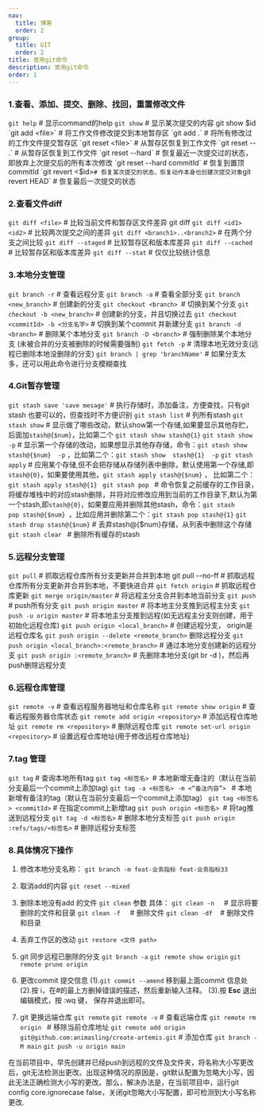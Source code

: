```yaml
---
nav:
  title: 博客
  order: 2
group:
  title: GIT
  order: 2
title: 常用git命令
description: 常用git命令
order: 1
---
```

### 1.查看、添加、提交、删除、找回，重置修改文件
`git help` <command> # 显示command的help
`git show` # 显示某次提交的内容 git show $id
`git add <file>` # 将工作文件修改提交到本地暂存区
`git add .` # 将所有修改过的工作文件提交暂存区
`git reset <file>` # 从暂存区恢复到工作文件
`git reset -- .` # 从暂存区恢复到工作文件
`git reset --hard` # 恢复最近一次提交过的状态，即放弃上次提交后的所有本次修改
`git reset --hard commitId`  # 恢复到置顶commitId
`git revert <$id>` # 恢复某次提交的状态，恢复动作本身也创建次提交对象
`git revert HEAD` # 恢复最后一次提交的状态

### 2.查看文件diff
`git diff <file>` # 比较当前文件和暂存区文件差异 git diff
`git diff <id1><id2>` # 比较两次提交之间的差异
`git diff <branch1>..<branch2>` # 在两个分支之间比较
`git diff --staged` # 比较暂存区和版本库差异
`git diff --cached` # 比较暂存区和版本库差异
`git diff --stat` # 仅仅比较统计信息


### 3.本地分支管理
`git branch -r` # 查看远程分支
`git branch -a` # 查看全部分支
`git branch <new_branch>` # 创建新的分支
`git checkout <branch> `# 切换到某个分支
`git checkout -b <new_branch>` # 创建新的分支，并且切换过去
`git checkout <commitId> -b <分支名字>` # 切换到某个commit 并新建分支
`git branch -d <branch>` # 删除某个本地分支
`git branch -D <branch>` # 强制删除某个本地分支 (未被合并的分支被删除的时候需要强制)
`git fetch -p` # 清理本地无效分支(远程已删除本地没删除的分支)
`git branch | grep 'branchName'`  # 如果分支太多，还可以用此命令进行分支模糊查找


### 4.Git暂存管理
`git stash save 'save mesage'` # 执行存储时，添加备注，方便查找，只有git stash 也要可以的，但查找时不方便识别
`git stash list` # 列所有stash
`git stash show` # 显示做了哪些改动，默认show第一个存储,如果要显示其他存贮，后面加`stash@{$num}`，比如第二个 `git stash show stash@{1}`
`git stash show -p` # 显示第一个存储的改动，如果想显示其他存存储，命令：`git stash show  stash@{$num}  -p` ，比如第二个：`git stash show  stash@{1}  -p`
`git stash apply` # 应用某个存储,但不会把存储从存储列表中删除，默认使用第一个存储,即 `stash@{0}`，如果要使用其他，`git stash apply stash@{$num}` ， 比如第二个：`git stash apply stash@{1} `
`git stash pop ` # 命令恢复之前缓存的工作目录，将缓存堆栈中的对应stash删除，并将对应修改应用到当前的工作目录下,默认为第一个stash,即`stash@{0}`，如果要应用并删除其他stash，命令：`git stash pop stash@{$num} `，比如应用并删除第二个：`git stash pop stash@{1}`
`git stash drop stash@{$num}` # 丢弃stash@{$num}存储，从列表中删除这个存储
`git stash clear ` # 删除所有缓存的stash

### 5.远程分支管理
`git pull` # 抓取远程仓库所有分支更新并合并到本地
git pull --no-ff # 抓取远程仓库所有分支更新并合并到本地，不要快进合并
`git fetch origin` # 抓取远程仓库更新
`git merge origin/master` # 将远程主分支合并到本地当前分支
`git push` # push所有分支
`git push origin master` # 将本地主分支推到远程主分支
`git push -u origin master` # 将本地主分支推到远程(如无远程主分支则创建，用于初始化远程仓库)
`git push origin <local_branch>` # 创建远程分支， origin是远程仓库名
`git push origin --delete <remote_branch>` 删除远程分支
`git push origin <local_branch>:<remote_branch>` # 通过本地分支创建新的远程分支
`git push origin :<remote_branch>` # 先删除本地分支(git br -d <branch>)，然后再push删除远程分支

### 6.远程仓库管理
`git remote -v` # 查看远程服务器地址和仓库名称
`git remote show origin` # 查看远程服务器仓库状态
`git remote add origin <repository>` # 添加远程仓库地址
`git remote rm <repository>` # 删除远程仓库
`git remote set-url origin <repository>` # 设置远程仓库地址(用于修改远程仓库地址) 


### 7.tag 管理
`git tag` # 查询本地所有tag
`git tag <标签名> `# 本地新增无备注的（默认在当前分支最后一个commit上添加tag)
`git tag -a <标签名> -m <“备注内容”> ` # 本地新增有备注的tag（默认在当前分支最后一个commit上添加tag）
`git tag <标签名> <commitId>` # 在指定commit上新增tag
`git push origin <标签名> `# 将tag推送到远程分支
`git tag -d <标签名>` # 删除本地分支标签
`git push origin :refs/tags/<标签名>` # 删除远程分支标签

### 8.具体情况下操作

1. 修改本地分支名称：
`git branch -m feat-业务指标 feat-业务指标33`

2. 取消add的内容
`git reset --mixed`

3. 删除本地没有add 的文件
`git clean` 参数
具体：
`git clean -n`     # 显示将要删除的文件和目录
`git clean -f`     # 删除文件
`git clean -df`    # 删除文件和目录

4. 丢弃工作区的改动
`git restore <文件 path>` 



5. git 同步远程已删除的分支
`git branch -a`
`git remote show origin`
`git remote prune origin`

6. 更改commit 提交信息
(1).`git commit --amend` 移到最上面commit 信息处
(2).按 i，在#的最上方删掉错误的描述，然后重新输入注释。
(3).按 __Esc__ 退出编辑模式，按 :wq 键， 保存并退出即可。

7. git 更换远端仓库
`git remote`
`git remote -v` # 查看远端仓库
`git remote rm origin ` # 移除当前仓库地址
`git remote add origin git@github.com:animasling/create-artemis.git` # 添加仓库
`git branch -M main`
`git push -u origin main`


在当前项目中，早先创建并已经push到远程的文件及文件夹，将名称大小写更改后，git无法检测出更改。出现这种情况的原因是，git默认配置为忽略大小写，因此无法正确检测大小写的更改。那么，解决办法是，在当前项目中，运行git config core.ignorecase false，关闭git忽略大小写配置，即可检测到大小写名称更改.
